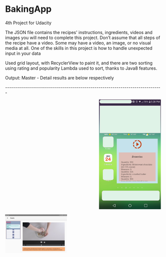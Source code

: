 # BakingApp
4th Project for Udacity

The JSON file contains the recipes' instructions, ingredients, videos and images you will need to complete this project. Don’t assume that all steps of the recipe have a video. Some may have a video, an image, or no visual media at all.
One of the skills in this project is how to handle unexpected input in your data 

<p>
Used grid layout, with RecyclerView to paint it, and there are two sorting using rating and popularity
Lambda used to sort, thanks to Java8 features. 
</p>
Output: Master - Detail results are below respectively
</hr>
<p> ------------------------------------------------------------------------------- </p>
</hr>
<p align="right"> 
<img src="https://github.com/snaqviAndroidApp/backingApp/blob/dynamicdata/app/src/main/res/drawable/phoneAppWidget.png"raw="true"width="200"rotate="0" />
</p>                                                                                                                           
</hr>
<img src="https://github.com/snaqviAndroidApp/backingApp/blob/dynamicdata/app/src/main/res/drawable/tabletLand.jpg"raw="true"width="200"rotate="0" />
</p>                                                                                                                           
</hr>
</hr>
<p align="right"> 
<img src=""width="200"/>  
<img src=""width="200"/>
</p>                                                                                                                           

</hr>
</hr>


